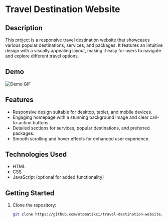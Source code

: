 # Travel Destination Website

## Description

This project is a responsive travel destination website that showcases various popular destinations, services, and packages. It features an intuitive design with a visually appealing layout, making it easy for users to navigate and explore different travel options.

## Demo

![Demo GIF](https://github.com/otomatikci/travel-destination-website/blob/main/demo.gif?raw=true)

## Features

- Responsive design suitable for desktop, tablet, and mobile devices.
- Engaging homepage with a stunning background image and clear call-to-action buttons.
- Detailed sections for services, popular destinations, and preferred packages.
- Smooth scrolling and hover effects for enhanced user experience.

## Technologies Used

- HTML
- CSS
- JavaScript (optional for added functionality)

## Getting Started

1. Clone the repository:
   ```bash
   git clone https://github.com/otomatikci/travel-destination-website.git

